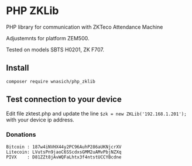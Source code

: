 # PHP ZKLib

PHP library for communication with ZKTeco Attendance Machine

Adjustemnts for platform ZEM500.

Tested on models SBTS H0201, ZK F707.

## Install

```
composer require wnasich/php_zklib
```

## Test connection to your device
Edit file zktest.php and update the line `$zk = new ZKLib('192.168.1.201');` with your device ip address.


### Donations
```
Bitcoin : 187w4iNVHX44y2PC96AuhP286aUKNjcrXV
Litecoin: LVutsPn9jaoC6SScdxsGMM2uAMvPbjNZXq
PIVX    : D81ZZt8jAvWQFaLhtx3f4ntstUCCYBcdne
```

